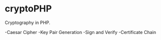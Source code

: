 # cryptoPHP
Cryptography in PHP.

-Caesar Cipher
-Key Pair Generation
-Sign and Verify
-Certificate Chain

